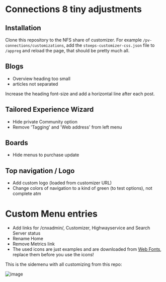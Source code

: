 # Connections 8 tiny adjustments

## Installation

Clone this repository to the NFS share of customizer. For example
`/pv-connections/customizations`, add the `stoeps-customizer-css.json` file to 
`/appreg` and reload the page, that should be pretty much all.

## Blogs

* Overview heading too small
* articles not separated

Increase the heading font-size and add a horizontal line after each post.

## Tailored Experience Wizard

* Hide private Community option
* Remove 'Tagging' and 'Web address' from left menu

## Boards

* Hide menus to purchase update

## Top navigation / Logo

* Add custom logo (loaded from customizer URL)
* Change colors of navigation to a kind of green (to test options), not complete atm

# Custom Menu entries

* Add links for /cnxadmin/, Customizer, Highwayservice and Search Server status
* Rename Home
* Remove Metrics link
* The used icons are just examples and are downloaded from [Web Fonts](http://www.onlinewebfonts.com), replace them before you use the icons!

This is the sidemenu with all customizing from this repo:

![image](https://github.com/stoeps13/stoeps-customizer-css/assets/1975258/43810a3c-1d16-4829-983e-b0545af0de3d)
